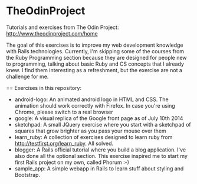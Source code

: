 TheOdinProject
==============

Tutorials and exercises from The Odin Project: http://www.theodinproject.com/home

The goal of this exercises is to improve my web development knowledge with Rails technologies. Currently, I'm skipping some of the courses from the Ruby Programming section because they are designed for people new to programming, talking about basic Ruby and CS concepts that I already knew. I find them interesting as a refreshment, but the exercise are not a challenge for me.

== Exercises in this repository:
*  android-logo: An animated android logo in HTML and CSS. The animation should work correctly with Firefox. In case you're using Chrome, please switch to a real browser
*  google: A visual replica of the Google front page as of July 10th 2014
*  sketchpad: A small JQuery exercise where you start with a sketchpad of squares that grow brighter as you pass your mouse over them
*  learn_ruby: A collection of exercises designed to learn ruby from http://testfirst.org/learn_ruby. All solved.
*  blogger: A Rails official tutorial where you build a blog application. I've also done all the optional section. This exercise inspired me to start my first Rails project on my own, called Phorum :-)
*  sample_app: A simple webapp in Rails to learn stuff about styling and Bootstrap.